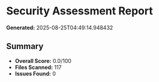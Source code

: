# Security Assessment Report

**Generated:** 2025-08-25T04:49:14.948432

## Summary
- **Overall Score:** 0.0/100
- **Files Scanned:** 117
- **Issues Found:** 0

